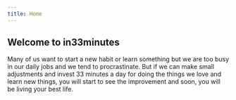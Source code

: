 ```yaml
---
title: Home
---
```


## Welcome to in33minutes

Many of us want to start a new habit or learn something but we are too busy in our daily jobs and we tend to procrastinate. But if we can make small adjustments and invest 33 minutes a day for doing the things we love and learn new things, you will start to see the improvement and soon, you will be living your best life.
